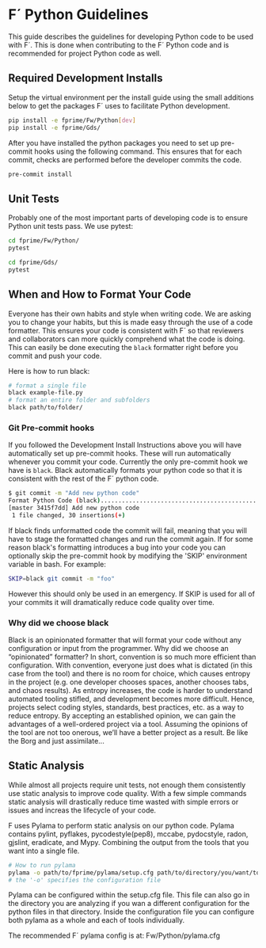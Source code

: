 # F´ Python Guidelines

This guide describes the guidelines for developing Python code to be used with F´. This is done when contributing to the
F´ Python code and is recommended for project Python code as well.

## Required Development Installs

Setup the virtual environment per the install guide using the small additions below to get the packages F´ uses to
facilitate Python development.

```bash
pip install -e fprime/Fw/Python[dev]
pip install -e fprime/Gds/
```

After you have installed the python packages you need to set up pre-commit hooks using the following command. This 
ensures that for each commit, checks are performed before the developer commits the code.

```bash
pre-commit install
```

## Unit Tests

Probably one of the most important parts of developing code is to ensure Python unit tests pass. We use pytest:

```bash
cd fprime/Fw/Python/
pytest
```

```bash
cd fprime/Gds/
pytest
```

## When and How to Format Your Code

Everyone has their own habits and style when writing code. We are asking you to change your habits, but this is made 
easy through the use of a code formatter. This ensures your code is consistent with F´ so that reviewers and
collaborators can more quickly comprehend what the code is doing. This can easily be done executing the `black`
formatter right before you commit and push your code.

Here is how to run black:

```bash
# format a single file
black example-file.py
# format an entire folder and subfolders
black path/to/folder/
```

### Git Pre-commit hooks

If you followed the Development Install Instructions above you will have automatically set up pre-commit hooks.
These will run automatically whenever you commit your code. Currently the only pre-commit hook we have is `black`.
Black automatically formats your python code so that it is consistent with the rest of the F´ python code.

```bash
$ git commit -m "Add new python code"
Format Python Code (black)...............................................Passed
[master 3415f7dd] Add new python code
 1 file changed, 30 insertions(+)
```

If black finds unformatted code the commit will fail, meaning that you will have to stage the formatted changes and
run the commit again. If for some reason black's formatting introduces a bug into your code you can optionally skip the
pre-commit hook by modifying the 'SKIP' environment variable in bash. For example:

```bash
SKIP=black git commit -m "foo"
```

However this should only be used in an emergency. If SKIP is used for all of your commits it will dramatically
reduce code quality over time.

### Why did we choose black

Black is an opinionated formatter that will format your code without any configuration or input from the programmer.
Why did we choose an “opinionated” formatter? In short, convention is so much more efficient than configuration.  With
convention, everyone just does what is dictated (in this case from the tool) and there is no room for choice, which
causes entropy in the project (e.g. one developer chooses spaces, another chooses tabs, and chaos results). As entropy
increases, the code is harder to understand automated tooling stifled, and development becomes more difficult. Hence, 
projects select coding styles, standards, best practices, etc. as a way to reduce entropy. By accepting an established
opinion, we can gain the advantages of a well-ordered project via a tool.  Assuming the opinions of the tool are not too
onerous, we’ll have a better project as a result.  Be like the Borg and just assimilate...

## Static Analysis

While almost all projects require unit tests, not enough them consistently use static analysis to improve code quality.
With a few simple commands static analysis will drastically reduce time wasted with simple errors or issues and increas
the lifecycle of your code.

F uses Pylama to perform static analysis on our python code. Pylama contains pylint, pyflakes, pycodestyle(pep8), 
mccabe, pydocstyle, radon, gjslint, eradicate, and Mypy. Combining the output from the tools that you want into a single
file.

```bash
# How to run pylama
pylama -o path/to/fprime/pylama/setup.cfg path/to/directory/you/want/to/analyze/
# the '-o' specifies the configuration file
```

Pylama can be configured within the setup.cfg file. This file can also go in the directory you are analyzing if you wan
a different configuration for the python files in that directory. Inside the configuration file you can configure both
pylama as a whole and each of tools individually.

The recommended F´ pylama config is at: Fw/Python/pylama.cfg
